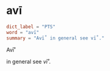 # avī

``` toml
dict_label = "PTS"
word = "avī"
summary = "Avī˚ in general see vī˚."
```

Avī˚

in general see *vī˚*.

